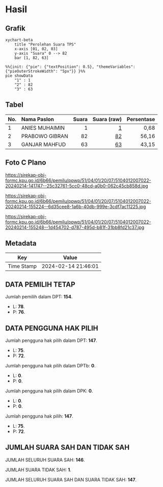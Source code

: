 # Hasil

## Grafik

```mermaid
xychart-beta
    title "Perolehan Suara TPS"
    x-axis [01, 02, 03]
    y-axis "Suara" 0 --> 82
    bar [1, 82, 63]
```

```mermaid
%%{init: {"pie": {"textPosition": 0.5}, "themeVariables": {"pieOuterStrokeWidth": "5px"}} }%%
pie showData
    "1" : 1
    "2" : 82
    "3" : 63
```

## Tabel

| No. | Nama Paslon    | Suara | Suara (raw) | Persentase |
|:--- |:-------------- | -----:| -----------:| ----------:|
| 1   | ANIES MUHAIMIN | 1     | [1][p-1]    | 0,68       |
| 2   | PRABOWO GIBRAN | 82    | [82][p-2]   | 56,16      |
| 3   | GANJAR MAHFUD  | 63    | [63][p-3]   | 43,15      |


[p-1]: https://github.com/gigit-pemilu/pemilu-2024-51-bali/blob/main/pilpres/hitung-suara/sub/51-bali/sub/04-gianyar/sub/01-sukawati/sub/2007-batuan/sub/022-tps/sub/paslon-1.txt
[p-2]: https://github.com/gigit-pemilu/pemilu-2024-51-bali/blob/main/pilpres/hitung-suara/sub/51-bali/sub/04-gianyar/sub/01-sukawati/sub/2007-batuan/sub/022-tps/sub/paslon-2.txt
[p-3]: https://github.com/gigit-pemilu/pemilu-2024-51-bali/blob/main/pilpres/hitung-suara/sub/51-bali/sub/04-gianyar/sub/01-sukawati/sub/2007-batuan/sub/022-tps/sub/paslon-3.txt

## Foto C Plano

https://sirekap-obj-formc.kpu.go.id/6b66/pemilu/ppwp/51/04/01/20/07/5104012007022-20240214-141747--25c32761-5cc0-48cd-a0b0-062c45cb858d.jpg

https://sirekap-obj-formc.kpu.go.id/6b66/pemilu/ppwp/51/04/01/20/07/5104012007022-20240214-155224--6d35cee8-1a6b-40db-999e-3cdf7ac11225.jpg

https://sirekap-obj-formc.kpu.go.id/6b66/pemilu/ppwp/51/04/01/20/07/5104012007022-20240214-155248--1d454702-d787-495d-b81f-31bb8fd21c37.jpg


## Metadata

| Key        | Value               |
| ---------- | ------------------- |
| Time Stamp | 2024-02-14 21:46:01 |


## DATA PEMILIH TETAP

Jumlah pemilih dalam DPT: **154**.
 * L: **78**.
 * P: **76**.

## DATA PENGGUNA HAK PILIH

Jumlah pengguna hak pilih dalam DPT: **147**.
 * L: **75**.
 * P: **72**.

Jumlah pengguna hak pilih dalam DPTb: **0**.
 * L: **0**.
 * P: **0**.

Jumlah pengguna hak pilih dalam DPK: **0**.
 * L: **0**.
 * P: **0**.

Jumlah pengguna hak pilih: **147**.
 * L: **75**.
 * P: **72**.

## JUMLAH SUARA SAH DAN TIDAK SAH

JUMLAH SELURUH SUARA SAH: **146**.

JUMLAH SUARA TIDAK SAH: **1**.

JUMLAH SELURUH SUARA SAH DAN SUARA TIDAK SAH: **147**.


